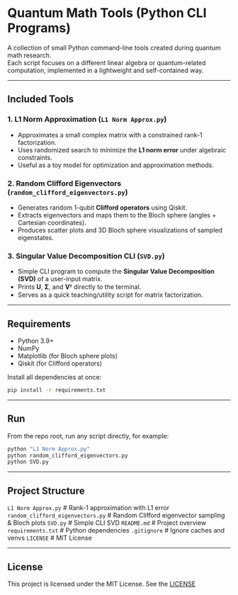 # Quantum Math Tools (Python CLI Programs)

A collection of small Python command-line tools created during quantum math research.  
Each script focuses on a different linear algebra or quantum-related computation, implemented in a lightweight and self-contained way.

---

## Included Tools

### 1. L1 Norm Approximation (`L1 Norm Approx.py`)
- Approximates a small complex matrix with a constrained rank-1 factorization.  
- Uses randomized search to minimize the **L1 norm error** under algebraic constraints.  
- Useful as a toy model for optimization and approximation methods.

### 2. Random Clifford Eigenvectors (`random_clifford_eigenvectors.py`)
- Generates random 1-qubit **Clifford operators** using Qiskit.  
- Extracts eigenvectors and maps them to the Bloch sphere (angles + Cartesian coordinates).  
- Produces scatter plots and 3D Bloch sphere visualizations of sampled eigenstates.

### 3. Singular Value Decomposition CLI (`SVD.py`)
- Simple CLI program to compute the **Singular Value Decomposition (SVD)** of a user-input matrix.  
- Prints **U**, **Σ**, and **Vᵀ** directly to the terminal.  
- Serves as a quick teaching/utility script for matrix factorization.

---

## Requirements
- Python 3.9+
- NumPy  
- Matplotlib (for Bloch sphere plots)  
- Qiskit (for Clifford operators)

Install all dependencies at once:
```bash
pip install -r requirements.txt
```
---

## Run

From the repo root, run any script directly, for example:
```bash
python "L1 Norm Approx.py"
python random_clifford_eigenvectors.py
python SVD.py
```

---

## Project Structure

`L1 Norm Approx.py`               # Rank-1 approximation with L1 error
`random_clifford_eigenvectors.py` # Random Clifford eigenvector sampling & Bloch plots
`SVD.py`                          # Simple CLI SVD
`README.md`                       # Project overview
`requirements.txt`                # Python dependencies
`.gitignore`                      # Ignore caches and venvs
`LICENSE`                         # MIT License

---

## License

This project is licensed under the MIT License. See the [LICENSE](LICENSE)

